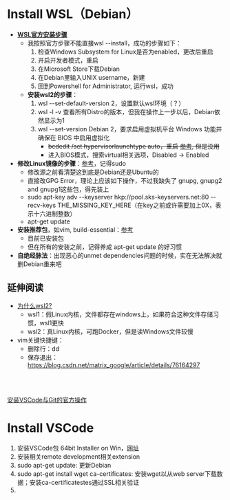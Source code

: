 # Install WSL（Debian）

- **[WSL官方安装步骤](https://docs.microsoft.com/en-us/windows/wsl/install)**
  - 我按照官方步骤不能直接wsl --install，成功的步骤如下：
    1. 检查Windows Subsystem for Linux是否为enabled，更改后重启
    2. 开启开发者模式，重启
    3. 在Microsoft Store下载Debian
    4. 在Debian里输入UNIX username，新建
    5. 回到Powershell for Administrator, 运行wsl，成功
  - **安装wsl2的步骤**：
    1. wsl --set-default-version 2，设置默认wsl环境（？）
    2. wsl -l -v 查看所有Distro的版本，但我在操作上一步以后，Debian依然显示为1
    3. wsl --set-version Debian 2，要求启用虚拟机平台 Windows 功能并确保在 BIOS 中启用虚拟化
        - ~~bcdedit /set hypervisorlaunchtype auto，重启 [参考](https://www.jianshu.com/p/12040389e0e2), 但是没用~~
        - 进入BIOS模式，搜索virtual相关选项，Disabled -> Enabled
- **修改Linux镜像的步骤**：[参考](https://blog.csdn.net/qq_38238114/article/details/104584376)，记得sudo
  - 修改源之前看清楚这到底是Debian还是Ubuntu的
  - 直接改GPG Error，理论上应该如下操作，不过我缺失了 gnupg, gnupg2 and gnupg1这些包，得先装上
  - sudo apt-key adv --keyserver hkp://pool.sks-keyservers.net:80 --recv-keys THE_MISSING_KEY_HERE（在key之前或许需要加上0X，表示十六进制整数）
  - apt-get update
- **安装推荐包**，如vim, build-essential：[参考](https://sysin.org/blog/debian-11-install/)
  - 目前已安装包
  - 但在所有的安装之前，记得养成 apt-get update 的好习惯
- **自绝经脉法**：出现恶心的unmet dependencies问题的时候，实在无法解决就删Debian重来吧


## 延伸阅读
- [为什么wsl2?](https://docs.microsoft.com/en-us/windows/wsl/compare-versions)
  - wsl1：假Linux内核，文件都存在windows上，如果符合这种文件存储习惯，wsl1更快
  - wsl2：真Linux内核，可跑Docker，但是读Windows文件较慢
- vim关键快捷键：
  - 删除行：dd
  - 保存退出：https://blog.csdn.net/matrix_google/article/details/76164297

</br>
</br>

[安装VSCode与Git的官方操作](https://docs.microsoft.com/en-us/windows/wsl/tutorials/wsl-vscode)

# Install VSCode
1. 安装VSCode包 64bit Installer on Win，[网址](https://code.visualstudio.com/download#)
2. 安装相关remote development相关extension
3. sudo apt-get update: 更新Debian
4. sudo apt-get install wget ca-certificates: 安装wget以从web server下载数据；安装ca-certificatestes通过SSL相关验证
5. 
